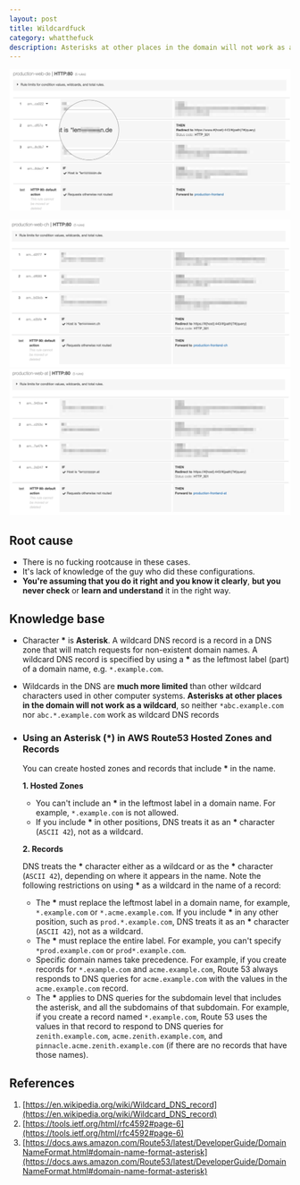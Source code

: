 ```yaml
---
layout: post
title: Wildcardfuck
category: whatthefuck
description: Asterisks at other places in the domain will not work as a wildcard
---
```


![img](/assets/img/asterisk-de.jpg "Wildcardfuck")

<!--description-->

![img](/assets/img/asterisk-ch.jpg "Wildcardfuck")
![img](/assets/img/asterisk-at.jpg "Wildcardfuck")

## Root cause

- There is no fucking rootcause in these cases. 
- It's lack of knowledge of the guy who did these configurations.
- **You're assuming that you do it right and you know it clearly**, **but you never check** or **learn and understand** it in the right way. 


## Knowledge base

- Character **\***  is **Asterisk**. A wildcard DNS record is a record in a DNS zone that will match requests for non-existent domain names. A wildcard DNS record is specified by using a **\*** as the leftmost label (part) of a domain name, e.g. `*.example.com`.


- Wildcards in the DNS are **much more limited** than other wildcard characters used in other computer systems. **Asterisks at other places in the domain will not work as a wildcard**, so neither `*abc.example.com` nor `abc.*.example.com` work as wildcard DNS records

- ### Using an Asterisk (*) in AWS Route53 Hosted Zones and Records

    You can create hosted zones and records that include **\*** in the name. 

    **1. Hosted Zones**
    + You can't include an **\*** in the leftmost label in a domain name. For example, `*.example.com` is not allowed.
    + If you include **\*** in other positions, DNS treats it as an **\*** character (`ASCII 42`), not as a wildcard.

    **2. Records**

    DNS treats the **\*** character either as a wildcard or as the **\*** character (`ASCII 42`), depending on where it appears in the name. Note the following restrictions on using **\*** as a wildcard in the name of a record:
    + The **\*** must replace the leftmost label in a domain name, for example, `*.example.com` or `*.acme.example.com`. If you include **\*** in any other position, such as `prod.*.example.com`, DNS treats it as an **\*** character (`ASCII 42`), not as a wildcard.
    + The **\*** must replace the entire label. For example, you can't specify `*prod.example.com` or `prod*.example.com`.
    + Specific domain names take precedence. For example, if you create records for `*.example.com` and `acme.example.com`, Route 53 always responds to DNS queries for `acme.example.com` with the values in the `acme.example.com` record.
    + The **\*** applies to DNS queries for the subdomain level that includes the asterisk, and all the subdomains of that subdomain. For example, if you create a record named `*.example.com`, Route 53 uses the values in that record to respond to DNS queries for `zenith.example.com`, `acme.zenith.example.com`, and `pinnacle.acme.zenith.example.com` (if there are no records that have those names). 


## References

1. [https://en.wikipedia.org/wiki/Wildcard_DNS_record](https://en.wikipedia.org/wiki/Wildcard_DNS_record)
2. [https://tools.ietf.org/html/rfc4592#page-6](https://tools.ietf.org/html/rfc4592#page-6)
3. [https://docs.aws.amazon.com/Route53/latest/DeveloperGuide/DomainNameFormat.html#domain-name-format-asterisk](https://docs.aws.amazon.com/Route53/latest/DeveloperGuide/DomainNameFormat.html#domain-name-format-asterisk)

